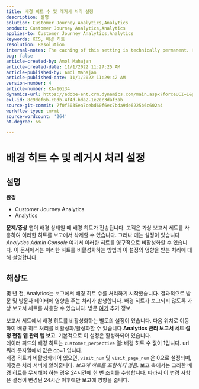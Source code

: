 ```yaml
---
title: 배경 히트 수 및 레거시 처리 설정
description: 설명
solution: Customer Journey Analytics,Analytics
product: Customer Journey Analytics,Analytics
applies-to: Customer Journey Analytics,Analytics
keywords: KCS, 배경 히트
resolution: Resolution
internal-notes: The caching of this setting is technically permanent. However, since we restart those services daily, we are practically manually busting that cache once very 24 hours. The setting caching behavior isn't really documented and is more just of an implementation detail. Therefore, be careful when sharing the information with customers.
bug: false
article-created-by: Amol Mahajan
article-created-date: 11/1/2022 11:27:25 AM
article-published-by: Amol Mahajan
article-published-date: 11/1/2022 11:29:42 AM
version-number: 4
article-number: KA-16134
dynamics-url: https://adobe-ent.crm.dynamics.com/main.aspx?forceUCI=1&pagetype=entityrecord&etn=knowledgearticle&id=14339225-d859-ed11-9561-6045bd006f95
exl-id: 8c9def6b-c0db-4f4d-bda2-1e2ec3daf3ab
source-git-commit: 7f0f5035ea7cebd60f6ec7bda9de6225b6c602a4
workflow-type: tm+mt
source-wordcount: '264'
ht-degree: 6%

---
```


# 배경 히트 수 및 레거시 처리 설정

## 설명

<b>환경</b>
- Customer Journey Analytics
- Analytics



<b>문제/증상</b>
앱이 배경 상태일 때 배경 히트가 전송됩니다. 고객은 가상 보고서 세트를 사용하여 이러한 히트를 보고에서 삭제할 수 있습니다. 그러나 에는 설정이 있습니다 *Analytics Admin Console* 여기서 이러한 히트를 영구적으로 비활성화할 수 있습니다. 이 문서에서는 이러한 히트를 비활성화하는 방법과 이 설정의 영향을 받는 처리에 대해 설명합니다.


## 해상도


몇 년 전, Analytics는 보고에서 배경 히트 수를 처리하기 시작했습니다. 결과적으로 방문 및 방문자 데이터에 영향을 주는 처리가 발생합니다. 배경 히트가 보고되지 않도록 가상 보고서 세트를 사용할 수 있습니다. 방문 [여기](https://docs.adobe.com/content/help/ko-KR/analytics/components/virtual-report-suites/vrs-components.html) 추가 정보.

보고서 세트에서 배경 히트를 비활성화하는 별도의 설정이 있습니다. 다음 위치로 이동하여 배경 히트 처리를 비활성화/활성화할 수 있습니다 <b>Analytics 관리 보고서 세트 설정 편집 앱 관리 앱 보고</b>. 기본적으로 이 설정은 활성화되어 있습니다.
<br>데이터 피드의 배경 히트는 `customer_perpective` 열: 배경 히트 수 값이 1입니다. url 쿼리 문자열에서 값은 cp=1 입니다.<br>
배경 히트가 비활성화되어 있으면, `visit_num` 및 `visit_page_num` 은 0으로 설정되며, 이것은 처리 서버에 알려줍니다. *보고에 히트를 포함하지 않음*. 보고 측에서는 그러한 배경 히트를 무시해야 하는 경우 24시간에 한 번 조회를 수행합니다. 따라서 이 변경 사항은 설정이 변경된 24시간 이후에만 보고에 영향을 줍니다.
